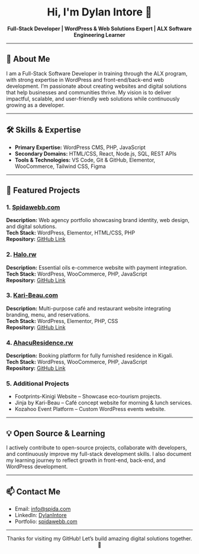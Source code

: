 # <h1 align="center">Hi, I'm Dylan Intore 👋</h1>

<p align="center">
  <strong>Full-Stack Developer | WordPress & Web Solutions Expert | ALX Software Engineering Learner</strong>
</p>

---

## 🌟 About Me

I am a Full-Stack Software Developer in training through the ALX program, with strong expertise in WordPress and front-end/back-end web development. I’m passionate about creating websites and digital solutions that help businesses and communities thrive. My vision is to deliver impactful, scalable, and user-friendly web solutions while continuously growing as a developer.

---

## 🛠 Skills & Expertise

- **Primary Expertise:** WordPress CMS, PHP, JavaScript  
- **Secondary Domains:** HTML/CSS, React, Node.js, SQL, REST APIs  
- **Tools & Technologies:** VS Code, Git & GitHub, Elementor, WooCommerce, Tailwind CSS, Figma

---

## 🚀 Featured Projects

### 1. [Spidawebb.com](https://spidawebb.com)  
**Description:** Web agency portfolio showcasing brand identity, web design, and digital solutions.  
**Tech Stack:** WordPress, Elementor, HTML/CSS, PHP  
**Repository:** [GitHub Link](#)

### 2. [Halo.rw](https://halo.rw)  
**Description:** Essential oils e-commerce website with payment integration.  
**Tech Stack:** WordPress, WooCommerce, PHP, JavaScript  
**Repository:** [GitHub Link](#)

### 3. [Kari-Beau.com](https://kari-beau.com)  
**Description:** Multi-purpose café and restaurant website integrating branding, menu, and reservations.  
**Tech Stack:** WordPress, Elementor, PHP, CSS  
**Repository:** [GitHub Link](#)

### 4. [AhacuResidence.rw](https://ahacuresidence.rw)  
**Description:** Booking platform for fully furnished residence in Kigali.  
**Tech Stack:** WordPress, WooCommerce, PHP, JavaScript  
**Repository:** [GitHub Link](#)

### 5. Additional Projects
- Footprints-Kinigi Website – Showcase eco-tourism projects.  
- Jinja by Kari-Beau – Café concept website for morning & lunch services.  
- Kozahoo Event Platform – Custom WordPress events website.  

---

## 💡 Open Source & Learning

I actively contribute to open-source projects, collaborate with developers, and continuously improve my full-stack development skills. I also document my learning journey to reflect growth in front-end, back-end, and WordPress development.

---

## 📫 Contact Me

- Email: <a href="mailto:dylan@spidawebb.com">info@spida.com</a>  
- LinkedIn: <a href="https://www.linkedin.com/in/dylanintore">DylanIntore</a>  
- Portfolio: <a href="https://spidawebb.com">spidawebb.com</a>  

---

<p align="center">Thanks for visiting my GitHub! Let’s build amazing digital solutions together. 🚀</p>
